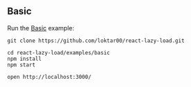 ## Basic

Run the [Basic](https://github.com/loktar00/react-lazy-load/tree/master/examples/basic) example:

```
git clone https://github.com/loktar00/react-lazy-load.git

cd react-lazy-load/examples/basic
npm install
npm start

open http://localhost:3000/
```
